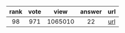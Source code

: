 
| rank | vote | view | answer | url |
|:-:|:-:|:-:|:-:|:-:|
|98|971|1065010|22| [url](http://stackoverflow.com/questions/9573244/most-elegant-way-to-check-if-the-string-is-empty-in-python) |
